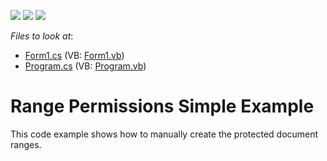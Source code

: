 <!-- default badges list -->
![](https://img.shields.io/endpoint?url=https://codecentral.devexpress.com/api/v1/VersionRange/128611781/16.1.8%2B)
[![](https://img.shields.io/badge/Open_in_DevExpress_Support_Center-FF7200?style=flat-square&logo=DevExpress&logoColor=white)](https://supportcenter.devexpress.com/ticket/details/T445222)
[![](https://img.shields.io/badge/📖_How_to_use_DevExpress_Examples-e9f6fc?style=flat-square)](https://docs.devexpress.com/GeneralInformation/403183)
<!-- default badges end -->
<!-- default file list -->
*Files to look at*:

* [Form1.cs](./CS/RangePermissionsSimpleExample/Form1.cs) (VB: [Form1.vb](./VB/RangePermissionsSimpleExample/Form1.vb))
* [Program.cs](./CS/RangePermissionsSimpleExample/Program.cs) (VB: [Program.vb](./VB/RangePermissionsSimpleExample/Program.vb))
<!-- default file list end -->
# Range Permissions Simple Example


This code example shows how to manually create the protected document ranges. 

<br/>


